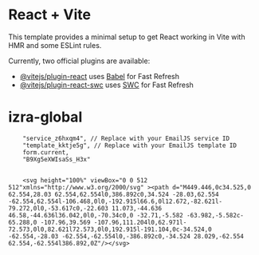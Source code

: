 # React + Vite

This template provides a minimal setup to get React working in Vite with HMR and some ESLint rules.

Currently, two official plugins are available:

- [@vitejs/plugin-react](https://github.com/vitejs/vite-plugin-react/blob/main/packages/plugin-react/README.md) uses [Babel](https://babeljs.io/) for Fast Refresh
- [@vitejs/plugin-react-swc](https://github.com/vitejs/vite-plugin-react-swc) uses [SWC](https://swc.rs/) for Fast Refresh

# izra-global

        "service_z6hxqm4", // Replace with your EmailJS service ID
        "template_kktje5g", // Replace with your EmailJS template ID
        form.current,
        "B9Xg5eXWIsaSs_H3x"


        <svg height="100%" viewBox="0 0 512 512"xmlns="http://www.w3.org/2000/svg" ><path d="M449.446,0c34.525,0 62.554,28.03 62.554,62.554l0,386.892c0,34.524 -28.03,62.554 -62.554,62.554l-106.468,0l0,-192.915l66.6,0l12.672,-82.621l-79.272,0l0,-53.617c0,-22.603 11.073,-44.636 46.58,-44.636l36.042,0l0,-70.34c0,0 -32.71,-5.582 -63.982,-5.582c-65.288,0 -107.96,39.569 -107.96,111.204l0,62.971l-72.573,0l0,82.621l72.573,0l0,192.915l-191.104,0c-34.524,0 -62.554,-28.03 -62.554,-62.554l0,-386.892c0,-34.524 28.029,-62.554 62.554,-62.554l386.892,0Z"/></svg>
